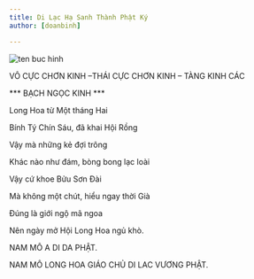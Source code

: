 ```yaml
---
title: Di Lạc Hạ Sanh Thành Phật Ký
author: [doanbinh]

---
```


![ten buc hinh](http://daibaothapmandalataythien.org/sites/default/files/tin-tuc/anh-dai-dien/di-lac1_0.jpg "ten buc hinh")

VÔ CỰC CHƠN KINH –THÁI CỰC CHƠN KINH – TÀNG KINH CÁC

*** BẠCH NGỌC KINH ***

Long Hoa từ Một tháng Hai

Bính Tý Chín Sáu, đã khai Hội Rồng

Vậy mà những kẻ đợi trông

Khác nào như đám, bòng bong lạc loài

Vậy cứ khoe Bửu Sơn Đài

Mà không một chút, hiểu ngay thời Già

Đúng là giới ngộ mã ngoa

Nên ngày mở Hội Long Hoa ngủ khò.

NAM MÔ A DI DA PHẬT.

NAM MÔ LONG HOA GIÁO CHỦ DI LAC VƯƠNG PHẬT.


